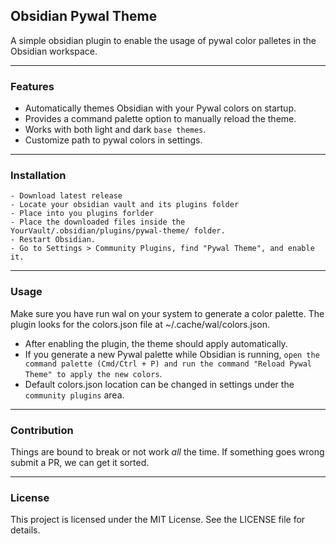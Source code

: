 ## Obsidian Pywal Theme
A simple obsidian plugin to enable the usage of pywal color palletes in the Obsidian workspace.

---
### Features
- Automatically themes Obsidian with your Pywal colors on startup.
- Provides a command palette option to manually reload the theme.
- Works with both light and dark `base themes`.
- Customize path to pywal colors in settings.

---

### Installation
```
- Download latest release
- Locate your obsidian vault and its plugins folder
- Place into you plugins forlder
- Place the downloaded files inside the YourVault/.obsidian/plugins/pywal-theme/ folder.
- Restart Obsidian.
- Go to Settings > Community Plugins, find "Pywal Theme", and enable it.
```
---

### Usage
Make sure you have run wal on your system to generate a color palette. The plugin looks for the colors.json file at ~/.cache/wal/colors.json.

- After enabling the plugin, the theme should apply automatically.
- If you generate a new Pywal palette while Obsidian is running, `open the command palette (Cmd/Ctrl + P) and run the command "Reload Pywal Theme" to apply the new colors`.
- Default colors.json location can be changed in settings under the `community plugins` area. 

---

### Contribution
Things are bound to break or not work *all* the time. If something goes wrong submit a PR, we can get it sorted. 

---

### License
This project is licensed under the MIT License. See the LICENSE file for details.
